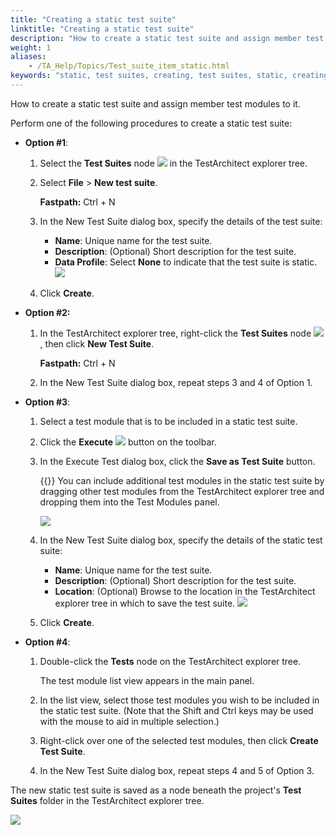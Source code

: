 ```yaml
--- 
title: "Creating a static test suite"
linktitle: "Creating a static test suite"
description: "How to create a static test suite and assign member test modules to it."
weight: 1
aliases: 
    - /TA_Help/Topics/Test_suite_item_static.html
keywords: "static, test suites, creating, test suites, static, creating"
---
```


How to create a static test suite and assign member test modules to it.

Perform one of the following procedures to create a static test suite:

-   **Option \#1**:

    1.  Select the **Test Suites** node ![](/images/TA_Help/Images/test_suite_item_add_icon.png) in the TestArchitect explorer tree.

    2.  Select **File** \> **New test suite**.

        **Fastpath:** Ctrl + N

    3.  In the New Test Suite dialog box, specify the details of the test suite:

        -   **Name**: Unique name for the test suite.
        -   **Description**: \(Optional\) Short description for the test suite.
        -   **Data Profile**: Select **None** to indicate that the test suite is static.
        ![](/images/TA_Help/Images/create_static_test_suite.png)

    4.  Click **Create**.

-   **Option \#2:**

    1.  In the TestArchitect explorer tree, right-click the **Test Suites** node ![](/images/TA_Help/Images/test_suite_item_add_icon.png) , then click **New Test Suite**.

        **Fastpath:** Ctrl + N

    1.  In the New Test Suite dialog box, repeat steps 3 and 4 of Option 1.

-   **Option \#3**:

    1.  Select a test module that is to be included in a static test suite.

    2.  Click the **Execute** ![](/images/TA_Help/Images/btn.TAC_toolbar.Execute.png) button on the toolbar.

    3.  In the Execute Test dialog box, click the **Save as Test Suite** button.

        {{<tip>}} You can include additional test modules in the static test suite by dragging other test modules from the TestArchitect explorer tree and dropping them into the Test Modules panel.

        ![](/images/TA_Help/Images/ug_testexecution1.png)

    4.  In the New Test Suite dialog box, specify the details of the static test suite:

        -   **Name**: Unique name for the test suite.
        -   **Description**: \(Optional\) Short description for the test suite.
        -   **Location**: \(Optional\) Browse to the location in the TestArchitect explorer tree in which to save the test suite.
        ![](/images/TA_Help/Images/create_static_test_suite_from_Execute_Test_dlg.png)

    5.  Click **Create**.

-   **Option \#4**:

    1.  Double-click the **Tests** node on the TestArchitect explorer tree.

        The test module list view appears in the main panel.

    2.  In the list view, select those test modules you wish to be included in the static test suite. \(Note that the Shift and Ctrl keys may be used with the mouse to aid in multiple selection.\)

    3.  Right-click over one of the selected test modules, then click **Create Test Suite**.

    4.  In the New Test Suite dialog box, repeat steps 4 and 5 of Option 3.


The new static test suite is saved as a node beneath the project's **Test Suites** folder in the TestArchitect explorer tree.

![](/images/TA_Help/Images/create_test_suite_node.png)


